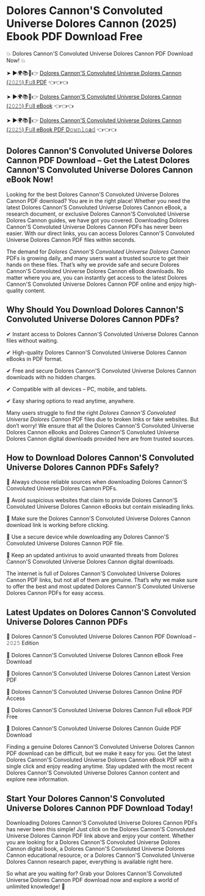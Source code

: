 # Dolores Cannon'S Convoluted Universe Dolores Cannon (2025) Ebook PDF Download Free

💥 Dolores Cannon'S Convoluted Universe Dolores Cannon PDF Download Now! 💥

➤ ►🌍📚📱👉 [Dolores Cannon'S Convoluted Universe Dolores Cannon (𝟸𝟶𝟸𝟻) F𝚞ll PDF](https://getpdf.xyz/dolores-cannons-convoluted-universe-dolores-cannon) 👈👈👈


➤ ►🌍📚📱👉 [Dolores Cannon'S Convoluted Universe Dolores Cannon (𝟸𝟶𝟸𝟻) F𝚞ll eBook](https://getpdf.xyz/dolores-cannons-convoluted-universe-dolores-cannon) 👈👈👈


➤ ►🌍📚📱👉 [Dolores Cannon'S Convoluted Universe Dolores Cannon (𝟸𝟶𝟸𝟻) F𝚞ll eBook PDF D𝚘𝚠𝚗𝚕𝚘a𝚍](https://getpdf.xyz/dolores-cannons-convoluted-universe-dolores-cannon) 👈👈👈


## Dolores Cannon'S Convoluted Universe Dolores Cannon PDF Download – Get the Latest Dolores Cannon'S Convoluted Universe Dolores Cannon eBook Now!

Looking for the best Dolores Cannon'S Convoluted Universe Dolores Cannon PDF download? You are in the right place! Whether you need the latest Dolores Cannon'S Convoluted Universe Dolores Cannon eBook, a research document, or exclusive Dolores Cannon'S Convoluted Universe Dolores Cannon guides, we have got you covered. Downloading Dolores Cannon'S Convoluted Universe Dolores Cannon PDFs has never been easier. With our direct links, you can access Dolores Cannon'S Convoluted Universe Dolores Cannon PDF files within seconds.

The demand for *Dolores Cannon'S Convoluted Universe Dolores Cannon* PDFs is growing daily, and many users want a trusted source to get their hands on these files. That’s why we provide safe and secure Dolores Cannon'S Convoluted Universe Dolores Cannon eBook downloads. No matter where you are, you can instantly get access to the latest Dolores Cannon'S Convoluted Universe Dolores Cannon PDF online and enjoy high-quality content.

## Why Should You Download Dolores Cannon'S Convoluted Universe Dolores Cannon PDFs?

✔ Instant access to Dolores Cannon'S Convoluted Universe Dolores Cannon files without waiting.

✔ High-quality Dolores Cannon'S Convoluted Universe Dolores Cannon eBooks in PDF format.

✔ Free and secure Dolores Cannon'S Convoluted Universe Dolores Cannon downloads with no hidden charges.

✔ Compatible with all devices – PC, mobile, and tablets.

✔ Easy sharing options to read anytime, anywhere.

Many users struggle to find the right *Dolores Cannon'S Convoluted Universe Dolores Cannon* PDF files due to broken links or fake websites. But don’t worry! We ensure that all the Dolores Cannon'S Convoluted Universe Dolores Cannon eBooks and Dolores Cannon'S Convoluted Universe Dolores Cannon digital downloads provided here are from trusted sources.

## How to Download Dolores Cannon'S Convoluted Universe Dolores Cannon PDFs Safely?

📌 Always choose reliable sources when downloading Dolores Cannon'S Convoluted Universe Dolores Cannon PDFs.

📌 Avoid suspicious websites that claim to provide Dolores Cannon'S Convoluted Universe Dolores Cannon eBooks but contain misleading links.

📌 Make sure the Dolores Cannon'S Convoluted Universe Dolores Cannon download link is working before clicking.

📌 Use a secure device while downloading any Dolores Cannon'S Convoluted Universe Dolores Cannon PDF file.

📌 Keep an updated antivirus to avoid unwanted threats from Dolores Cannon'S Convoluted Universe Dolores Cannon digital downloads.

The internet is full of Dolores Cannon'S Convoluted Universe Dolores Cannon PDF links, but not all of them are genuine. That’s why we make sure to offer the best and most updated Dolores Cannon'S Convoluted Universe Dolores Cannon PDFs for easy access.

## Latest Updates on Dolores Cannon'S Convoluted Universe Dolores Cannon PDFs

🔹 Dolores Cannon'S Convoluted Universe Dolores Cannon PDF Download – 𝟸𝟶𝟸𝟻 Edition

🔹 Dolores Cannon'S Convoluted Universe Dolores Cannon eBook Free Download

🔹 Dolores Cannon'S Convoluted Universe Dolores Cannon Latest Version PDF

🔹 Dolores Cannon'S Convoluted Universe Dolores Cannon Online PDF Access

🔹 Dolores Cannon'S Convoluted Universe Dolores Cannon Full eBook PDF Free

🔹 Dolores Cannon'S Convoluted Universe Dolores Cannon Guide PDF Download

Finding a genuine Dolores Cannon'S Convoluted Universe Dolores Cannon PDF download can be difficult, but we make it easy for you. Get the latest Dolores Cannon'S Convoluted Universe Dolores Cannon eBook PDF with a single click and enjoy reading anytime. Stay updated with the most recent Dolores Cannon'S Convoluted Universe Dolores Cannon content and explore new information.

## Start Your Dolores Cannon'S Convoluted Universe Dolores Cannon PDF Download Today!

Downloading Dolores Cannon'S Convoluted Universe Dolores Cannon PDFs has never been this simple! Just click on the Dolores Cannon'S Convoluted Universe Dolores Cannon PDF link above and enjoy your content. Whether you are looking for a Dolores Cannon'S Convoluted Universe Dolores Cannon digital book, a Dolores Cannon'S Convoluted Universe Dolores Cannon educational resource, or a Dolores Cannon'S Convoluted Universe Dolores Cannon research paper, everything is available right here.

So what are you waiting for? Grab your Dolores Cannon'S Convoluted Universe Dolores Cannon PDF download now and explore a world of unlimited knowledge! 🚀